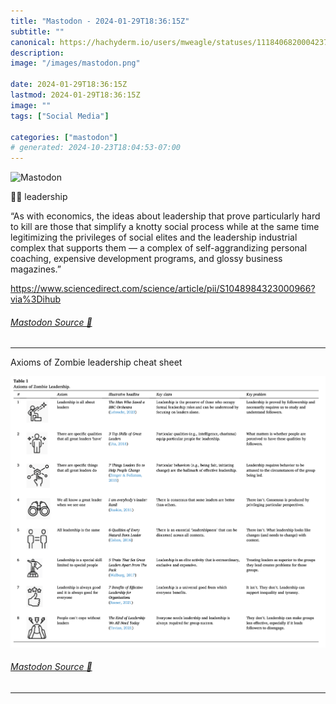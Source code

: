 ```yaml
---
title: "Mastodon - 2024-01-29T18:36:15Z"
subtitle: ""
canonical: https://hachyderm.io/users/mweagle/statuses/111840682000423724
description:
image: "/images/mastodon.png"

date: 2024-01-29T18:36:15Z
lastmod: 2024-01-29T18:36:15Z
image: ""
tags: ["Social Media"]

categories: ["mastodon"]
# generated: 2024-10-23T18:04:53-07:00
---
```

![Mastodon](/images/mastodon.png)

<p>🧟‍♂️ leadership </p><p>“As with economics, the ideas about leadership that prove particularly hard to kill are those that simplify a knotty social process while at the same time legitimizing the privileges of social elites and the leadership industrial complex that supports them — a complex of self-aggrandizing personal coaching, expensive development programs, and glossy business magazines.”</p><p><a href="https://www.sciencedirect.com/science/article/pii/S1048984323000966?via%3Dihub" target="_blank" rel="nofollow noopener noreferrer" translate="no"><span class="invisible">https://www.</span><span class="ellipsis">sciencedirect.com/science/arti</span><span class="invisible">cle/pii/S1048984323000966?via%3Dihub</span></a></p>


###### [Mastodon Source 🐘](https://hachyderm.io/@mweagle/111840682000423724)

___

<p>Axioms of Zombie leadership cheat sheet</p>

![Axioms of Zombie Leadership - there are 8 named axioms, and for each one: an illustrative example, its key claim, and key problem. ](08ce65bb14af1230.png)

###### [Mastodon Source 🐘](https://hachyderm.io/@mweagle/111840689936531354)

___
